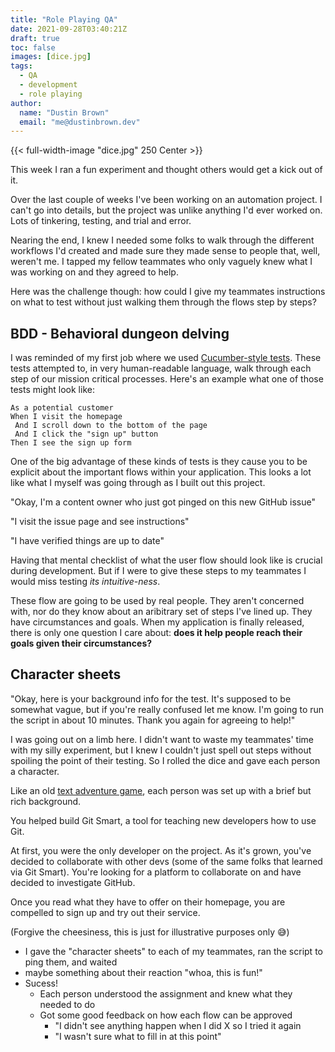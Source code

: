 ```yaml
---
title: "Role Playing QA"
date: 2021-09-28T03:40:21Z
draft: true
toc: false
images: [dice.jpg]
tags:
  - QA
  - development
  - role playing
author:
  name: "Dustin Brown"
  email: "me@dustinbrown.dev"
---
```


{{< full-width-image "dice.jpg" 250 Center >}}

This week I ran a fun experiment and thought others would get a kick out of it.

Over the last couple of weeks I've been working on an automation project. I can't go into details, but the project was unlike anything I'd ever worked on. Lots of tinkering, testing, and trial and error.

Nearing the end, I knew I needed some folks to walk through the different workflows I'd created and made sure they made sense to people that, well, weren't me. I tapped my fellow teammates who only vaguely knew what I was working on and they agreed to help.

Here was the challenge though: how could I give my teammates instructions on what to test without just walking them through the flows step by steps?

## BDD - Behavioral dungeon delving

I was reminded of my first job where we used [Cucumber-style tests](https://en.wikipedia.org/wiki/Cucumber_(software)). These tests attempted to, in very human-readable language, walk through each step of our mission critical processes. Here's an example what one of those tests might look like:

```
As a potential customer
When I visit the homepage
 And I scroll down to the bottom of the page
 And I click the "sign up" button
Then I see the sign up form
```

One of the big advantage of these kinds of tests is they cause you to be explicit about the important flows within your application. This looks a lot like what I myself was going through as I built out this project.

"Okay, I'm a content owner who just got pinged on this new GitHub issue"

"I visit the issue page and see instructions"

"I have verified things are up to date"

Having that mental checklist of what the user flow should look like is crucial during development. But if I were to give these steps to my teammates I would miss testing _its intuitive-ness_.

These flow are going to be used by real people. They aren't concerned with, nor do they know about an aribitrary set of steps I've lined up. They have circumstances and goals. When my application is finally released, there is only one question I care about: **does it help people reach their goals given their circumstances?**

## Character sheets

"Okay, here is your background info for the test. It's supposed to be somewhat vague, but if you're really confused let me know. I'm going to run the script in about 10 minutes. Thank you again for agreeing to help!"

I was going out on a limb here. I didn't want to waste my teammates' time with my silly experiment, but I knew I couldn't just spell out steps without spoiling the point of their testing. So I rolled the dice and gave each person a character.

Like an old [text adventure game](https://en.wikipedia.org/wiki/Interactive_fiction), each person was set up with a brief but rich background.

<div class="zork">
    <p>
      You helped build Git Smart, a tool for teaching new developers how to use Git.
    </p>
    <p>
      At first, you were the only developer on the project. As it's grown, you've decided to collaborate with other devs (some of the same folks that learned via Git Smart). You're looking for a platform to collaborate on and have decided to investigate GitHub.
    </p>
    <p>
      Once you read what they have to offer on their homepage, you are compelled to sign up and try out their service.
    </p>
</div>

(Forgive the cheesiness, this is just for illustrative purposes only 😅)

- I gave the "character sheets" to each of my teammates, ran the script to ping them, and waited
- maybe something about their reaction "whoa, this is fun!"
- Sucess!
  - Each person understood the assignment and knew what they needed to do
  - Got some good feedback on how each flow can be approved
    - "I didn't see anything happen when I did X so I tried it again
    - "I wasn't sure what to fill in at this point"

